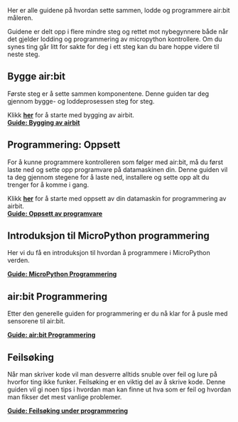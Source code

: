 Her er alle guidene på hvordan sette sammen, lodde og programmere air:bit måleren.

Guidene er delt opp i flere mindre steg og rettet mot nybegynnere både når det gjelder lodding og programmering av micropython kontrollere. Om du synes ting går litt for sakte for deg i ett steg kan du bare hoppe videre til neste steg.

## Bygge air:bit

Første steg er å sette sammen komponentene. Denne guiden tar deg gjennom bygge- og loddeprosessen steg for steg.

Klikk **[her][build]** for å starte med bygging av airbit.  
**[Guide: Bygging av airbit][build]**

## Programmering: Oppsett

For å kunne programmere kontrolleren som følger med air:bit, må du først laste ned og sette opp programvare på datamaskinen din. Denne guiden vil ta deg gjennom stegene for å laste ned, installere og sette opp alt du trenger for å komme i gang.

Klikk **[her][prog-setup]** for å starte med oppsett av din datamaskin for programmering av airbit.  
**[Guide: Oppsett av programvare][prog-setup]**

## Introduksjon til MicroPython programmering

Her vi du få en introduksjon til hvordan å programmere i MicroPython verden.

**[Guide: MicroPython Programmering][micropython-Programming]**

## air:bit Programmering

Etter den generelle guiden for programmering er du nå klar for å pusle med sensorene til air:bit.

**[Guide: air:bit Programmering][airbit-programming]**

## Feilsøking

Når man skriver kode vil man desverre alltids snuble over feil og lure på hvorfor ting ikke funker. Feilsøking er en viktig del av å skrive kode. Denne guiden vil gi noen tips i hvordan man kan finne ut hva som er feil og hvordan man fikser det mest vanlige problemer.

**[Guide: Feilsøking under programmering][error-debugging]**

[build]: Guide-Bygging-Lodding
[prog-setup]: Guide-Oppsett-for-programmering
[airbit-programming]: airbit-programmering
[micropython-programming]: micropython-programmering
[error-debugging]: error-debugging
